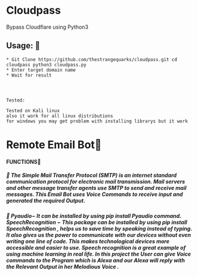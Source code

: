 <h1>Cloudpass</h1>
Bypass Cloudflare using Python3
<h2>Usage: 📜</h2>
 
 ```
* Git Clone https://github.com/thestrangequarks/cloudpass.git cd cloudpass python3 cloudpass.py
* Enter target domain name 
* Wait for result
 ```
 <h1></h1>
 
  ```

Tested: 

Tested on Kali linux
also it work for all linux distributions
for windows you may get problem with installing librarys but it work
```

<h1> Remote Email Bot📧 </h1>
<h4>FUNCTIONS📝</h4>
<h5>📍 The Simple Mail Transfer Protocol (SMTP) is an internet standard communication protocol for electronic mail transmission. Mail servers and other message transfer agents use SMTP to send and receive mail messages.
This Email Bot uses Voice Commands to receive input and generated the required Output.</h5>

<h5>📍 Pyaudio− It can be installed by using pip install Pyaudio command. SpeechRecognition − This package can be installed by using pip install SpeechRecognition , helps us to save time by speaking instead of typing. It also gives us the power to communicate with our devices without even writing one line of code. This makes technological devices more accessible and easier to use. Speech recognition is a great example of using machine learning in real life. In this project the User can give Voice commands to the Program which is Alexa and our Alexa will reply with the Relevant Output in her Melodious Voice .</h5>
<br>


  

